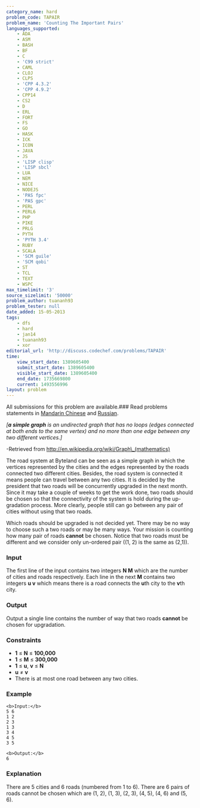 ```yaml
---
category_name: hard
problem_code: TAPAIR
problem_name: 'Counting The Important Pairs'
languages_supported:
    - ADA
    - ASM
    - BASH
    - BF
    - C
    - 'C99 strict'
    - CAML
    - CLOJ
    - CLPS
    - 'CPP 4.3.2'
    - 'CPP 4.9.2'
    - CPP14
    - CS2
    - D
    - ERL
    - FORT
    - FS
    - GO
    - HASK
    - ICK
    - ICON
    - JAVA
    - JS
    - 'LISP clisp'
    - 'LISP sbcl'
    - LUA
    - NEM
    - NICE
    - NODEJS
    - 'PAS fpc'
    - 'PAS gpc'
    - PERL
    - PERL6
    - PHP
    - PIKE
    - PRLG
    - PYTH
    - 'PYTH 3.4'
    - RUBY
    - SCALA
    - 'SCM guile'
    - 'SCM qobi'
    - ST
    - TCL
    - TEXT
    - WSPC
max_timelimit: '3'
source_sizelimit: '50000'
problem_author: tuananh93
problem_tester: null
date_added: 15-05-2013
tags:
    - dfs
    - hard
    - jan14
    - tuananh93
    - xor
editorial_url: 'http://discuss.codechef.com/problems/TAPAIR'
time:
    view_start_date: 1389605400
    submit_start_date: 1389605400
    visible_start_date: 1389605400
    end_date: 1735669800
    current: 1493556996
layout: problem
---
```

All submissions for this problem are available.###  Read problems statements in [Mandarin Chinese](http://www.codechef.com/download/translated/JAN14/mandarin/TAPAIR.pdf) and [Russian](http://www.codechef.com/download/translated/JAN14/russian/TAPAIR1.pdf).

_\[**a simple graph** is an undirected graph that has no loops (edges connected at both ends to the same vertex) and no more than one edge between any two different vertices.\]_

 -Retrieved from http://en.wikipedia.org/wiki/Graph\_(mathematics)

The road system at Byteland can be seen as a simple graph in which the vertices represented by the cities and the edges represented by the roads connected two different cities. Besides, the road system is connected it means people can travel between any two cities. It is decided by the president that two roads will be concurrently upgraded in the next month. Since it may take a couple of weeks to get the work done, two roads should be chosen so that the connectivity of the system is hold during the up-gradation process. More clearly, people still can go between any pair of cities without using that two roads.

Which roads should be upgraded is not decided yet. There may be no way to choose such a two roads or may be many ways. Your mission is counting how many pair of roads **cannot** be chosen. Notice that two roads must be different and we consider only un-ordered pair ((1, 2) is the same as (2,1)).

### Input

The first line of the input contains two integers **N M** which are the number of cities and roads respectively. Each line in the next  **M**  contains two integers **u v** which means there is a road connects the **u**th city to the **v**th city.

### Output

 Output a single line contains the number of way that two roads **cannot** be chosen for upgradation.

### Constraints

- **1** ≤ **N** ≤ **100,000**
- **1** ≤ **M** ≤ **300,000**
- **1** ≤ **u**, **v** ≤ **N**
- **u** ≠ **v**
- There is at most one road between any two cities.

### Example

```
<b>Input:</b>
5 6
1 2
2 3
1 3
3 4
4 5
3 5

<b>Output:</b>
6

```
### Explanation

There are 5 cities and 6 roads (numbered from 1 to 6). There are 6 pairs of roads cannot be chosen which are
(1, 2), (1, 3), (2, 3), (4, 5), (4, 6) and (5, 6).